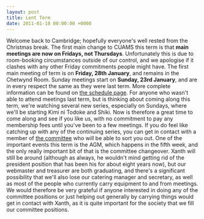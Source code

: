 ```yaml
---
layout: post
title: Lent Term
date: 2011-01-18 00:00:00 +0000
---
```


Welcome back to Cambridge; hopefully everyone's well rested from the Christmas break. The first main change to CUAMS
this term is that **main meetings are now on Fridays, not Thursdays**. Unfortunately this is due to room-booking circumstances outside
of our control, and we apologise if it clashes with any other Friday commitments people might have. The first main meeting of term is on
**Friday, 28th January**, and remains in the Chetwynd Room. Sunday meetings start on **Sunday, 23rd January**, and are in every respect
the same as they were last term. More complete information can be found on [the schedule page](/schedule).
For anyone who wasn't able to attend meetings last term, but is thinking about coming along this term, we're watching several new
series, especially on Sundays, where we'll be starting Kimi ni Todoke and Shiki. Now is therefore a great time to come along
and see if you like us, with no commitment to pay any membership fees until you've been to a few meetings. If you do feel like catching up
with any of the continuing series, you can get in contact with a member of [the committee](/committee) who will be able to
sort you out.
One of the important events this term is the AGM, which happens in the fifth week, and the only really important bit of that is the committee
changeover. Xanth will still be around (although as always, he wouldn't mind getting rid of the president position that has been his for about
eight years now), but our webmaster and treasurer are both graduating, and there's a significant possibility that we'll also lose our catering manager and
secretary, as well as most of the people who currently carry equipment to and from meetings. We would therefore be very grateful if anyone
interested in doing any of the committee positions or just helping out generally by carrying things would get in contact with Xanth, as it
is quite important for the society that we fill our committee positions.
